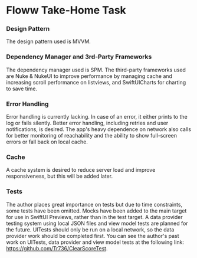 # Floww Take-Home Task

### Design Pattern
The design pattern used is MVVM.

### Dependency Manager and 3rd-Party Frameworks
The dependency manager used is SPM. The third-party frameworks used are Nuke & NukeUI to improve performance by managing cache and increasing scroll performance on listviews, and SwiftUICharts for charting to save time.

### Error Handling
Error handling is currently lacking. In case of an error, it either prints to the log or fails silently. Better error handling, including retries and user notifications, is desired. The app's heavy dependence on network also calls for better monitoring of reachability and the ability to show full-screen errors or fall back on local cache.

### Cache
A cache system is desired to reduce server load and improve responsiveness, but this will be added later.

### Tests
The author places great importance on tests but due to time constraints, some tests have been omitted. Mocks have been added to the main target for use in SwiftUI Previews, rather than in the test target. A data provider testing system using local JSON files and view model tests are planned for the future. UITests should only be run on a local network, so the data provider work should be completed first. You can see the author's past work on UITests, data provider and view model tests at the following link: https://github.com/Tr736/ClearScoreTest.
